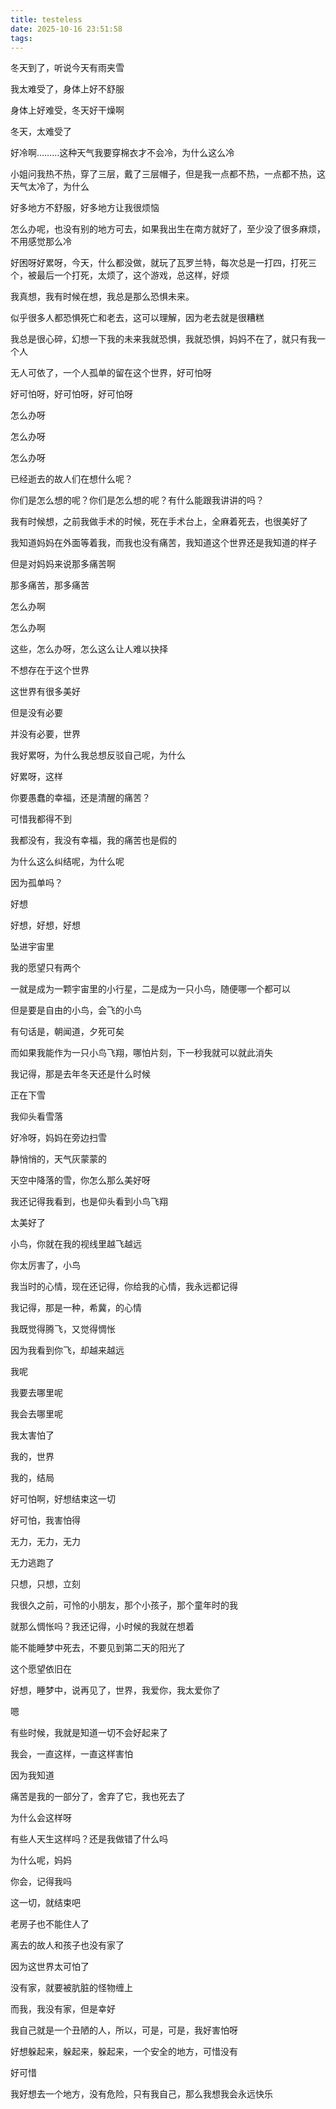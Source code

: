 ```yaml
---
title: testeless
date: 2025-10-16 23:51:58
tags:
---
```


冬天到了，听说今天有雨夹雪

我太难受了，身体上好不舒服

身体上好难受，冬天好干燥啊

冬天，太难受了

好冷啊………这种天气我要穿棉衣才不会冷，为什么这么冷

小姐问我热不热，穿了三层，戴了三层帽子，但是我一点都不热，一点都不热，这天气太冷了，为什么

好多地方不舒服，好多地方让我很烦恼

怎么办呢，也没有别的地方可去，如果我出生在南方就好了，至少没了很多麻烦，不用感觉那么冷

好困呀好累呀，今天，什么都没做，就玩了瓦罗兰特，每次总是一打四，打死三个，被最后一个打死，太烦了，这个游戏，总这样，好烦

我真想，我有时候在想，我总是那么恐惧未来。

似乎很多人都恐惧死亡和老去，这可以理解，因为老去就是很糟糕

我总是很心碎，幻想一下我的未来我就恐惧，我就恐惧，妈妈不在了，就只有我一个人

无人可依了，一个人孤单的留在这个世界，好可怕呀

好可怕呀，好可怕呀，好可怕呀

怎么办呀

怎么办呀

怎么办呀

已经逝去的故人们在想什么呢？

你们是怎么想的呢？你们是怎么想的呢？有什么能跟我讲讲的吗？

我有时候想，之前我做手术的时候，死在手术台上，全麻着死去，也很美好了

我知道妈妈在外面等着我，而我也没有痛苦，我知道这个世界还是我知道的样子

但是对妈妈来说那多痛苦啊

那多痛苦，那多痛苦

怎么办啊

怎么办啊

这些，怎么办呀，怎么这么让人难以抉择

不想存在于这个世界

这世界有很多美好

但是没有必要

并没有必要，世界

我好累呀，为什么我总想反驳自己呢，为什么

好累呀，这样

你要愚蠢的幸福，还是清醒的痛苦？

可惜我都得不到

我都没有，我没有幸福，我的痛苦也是假的

为什么这么纠结呢，为什么呢

因为孤单吗？

好想

好想，好想，好想

坠进宇宙里

我的愿望只有两个

一就是成为一颗宇宙里的小行星，二是成为一只小鸟，随便哪一个都可以

但是要是自由的小鸟，会飞的小鸟

有句话是，朝闻道，夕死可矣

而如果我能作为一只小鸟飞翔，哪怕片刻，下一秒我就可以就此消失

我记得，那是去年冬天还是什么时候

正在下雪

我仰头看雪落

好冷呀，妈妈在旁边扫雪

静悄悄的，天气灰蒙蒙的

天空中降落的雪，你怎么那么美好呀

我还记得我看到，也是仰头看到小鸟飞翔

太美好了

小鸟，你就在我的视线里越飞越远

你太厉害了，小鸟

我当时的心情，现在还记得，你给我的心情，我永远都记得

我记得，那是一种，希冀，的心情

我既觉得腾飞，又觉得惆怅

因为我看到你飞，却越来越远

我呢

我要去哪里呢

我会去哪里呢

我太害怕了

我的，世界

我的，结局

好可怕啊，好想结束这一切

好可怕，我害怕得

无力，无力，无力

无力逃跑了

只想，只想，立刻

我很久之前，可怜的小朋友，那个小孩子，那个童年时的我

就那么惆怅吗？我还记得，小时候的我就在想着

能不能睡梦中死去，不要见到第二天的阳光了

这个愿望依旧在

好想，睡梦中，说再见了，世界，我爱你，我太爱你了

嗯

有些时候，我就是知道一切不会好起来了

我会，一直这样，一直这样害怕

因为我知道

痛苦是我的一部分了，舍弃了它，我也死去了

为什么会这样呀

有些人天生这样吗？还是我做错了什么吗

为什么呢，妈妈

你会，记得我吗

这一切，就结束吧

老房子也不能住人了

离去的故人和孩子也没有家了

因为这世界太可怕了

没有家，就要被肮脏的怪物缠上

而我，我没有家，但是幸好

我自己就是一个丑陋的人，所以，可是，可是，我好害怕呀

好想躲起来，躲起来，躲起来，一个安全的地方，可惜没有

好可惜

我好想去一个地方，没有危险，只有我自己，那么我想我会永远快乐






